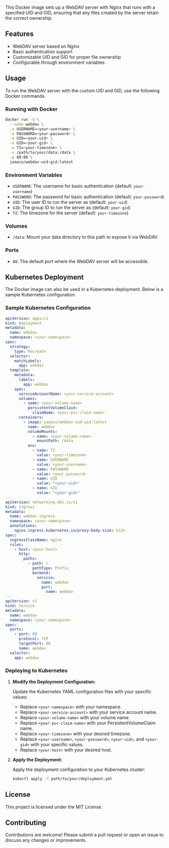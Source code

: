 This Docker image sets up a WebDAV server with Nginx that runs with a specified UID and GID, ensuring that any files created by the server retain the correct ownership.

## Features

- WebDAV server based on Nginx
- Basic authentication support
- Customizable UID and GID for proper file ownership
- Configurable through environment variables

## Usage

To run the WebDAV server with the custom UID and GID, use the following Docker commands.

### Running with Docker

```sh
docker run -d \
  --name webdav \
  -e USERNAME=<your-username> \
  -e PASSWORD=<your-password> \
  -e UID=<your-uid> \
  -e GID=<your-gid> \
  -e TZ=<your-timezone> \
  -v /path/to/your/data:/data \
  -p 80:80 \
  jaaaco/webdav-uid-gid:latest
```

### Environment Variables

- `USERNAME`: The username for basic authentication (default: `your-username`)
- `PASSWORD`: The password for basic authentication (default: `your-password`)
- `UID`: The user ID to run the server as (default: `your-uid`)
- `GID`: The group ID to run the server as (default: `your-gid`)
- `TZ`: The timezone for the server (default: `your-timezone`)

### Volumes

- `/data`: Mount your data directory to this path to expose it via WebDAV.

### Ports

- `80`: The default port where the WebDAV server will be accessible.

## Kubernetes Deployment

The Docker image can also be used in a Kubernetes deployment. Below is a sample Kubernetes configuration:

### Sample Kubernetes Configuration

```yaml
apiVersion: apps/v1
kind: Deployment
metadata:
  name: webdav
  namespace: <your-namespace>
spec:
  strategy:
    type: Recreate
  selector:
    matchLabels:
      app: webdav
  template:
    metadata:
      labels:
        app: webdav
    spec:
      serviceAccountName: <your-service-account>
      volumes:
        - name: <your-volume-name>
          persistentVolumeClaim:
            claimName: <your-pvc-claim-name>
      containers:
        - image: jaaaco/webdav-uid-gid:latest
          name: webdav
          volumeMounts:
            - name: <your-volume-name>
              mountPath: /data
          env:
            - name: TZ
              value: <your-timezone>
            - name: USERNAME
              value: <your-username>
            - name: PASSWORD
              value: <your-password>
            - name: UID
              value: "<your-uid>"
            - name: GID
              value: "<your-gid>"
---
apiVersion: networking.k8s.io/v1
kind: Ingress
metadata:
  name: webdav-ingress
  namespace: <your-namespace>
  annotations:
    nginx.ingress.kubernetes.io/proxy-body-size: 512m
spec:
  ingressClassName: nginx
  rules:
    - host: <your-host>
      http:
        paths:
          - path: /
            pathType: Prefix
            backend:
              service:
                name: webdav
                port:
                  name: webdav
---
apiVersion: v1
kind: Service
metadata:
  name: webdav
  namespace: <your-namespace>
spec:
  ports:
    - port: 80
      protocol: TCP
      targetPort: 80
      name: webdav
  selector:
    app: webdav
```

### Deploying to Kubernetes

1. **Modify the Deployment Configuration:**

   Update the Kubernetes YAML configuration files with your specific values:

   - Replace `<your-namespace>` with your namespace.
   - Replace `<your-service-account>` with your service account name.
   - Replace `<your-volume-name>` with your volume name.
   - Replace `<your-pvc-claim-name>` with your PersistentVolumeClaim name.
   - Replace `<your-timezone>` with your desired timezone.
   - Replace `<your-username>`, `<your-password>`, `<your-uid>`, and `<your-gid>` with your specific values.
   - Replace `<your-host>` with your desired host.

2. **Apply the Deployment:**

   Apply the deployment configuration to your Kubernetes cluster:

   ```sh
   kubectl apply -f path/to/your/deployment.yml
   ```

## License

This project is licensed under the MIT License.

## Contributing

Contributions are welcome! Please submit a pull request or open an issue to discuss any changes or improvements.
